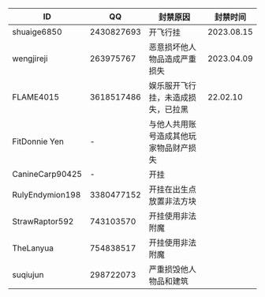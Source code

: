 |ID|QQ|封禁原因|封禁时间|
|---|---|---|---|
|shuaige6850|2430827693|开飞行挂|2023.08.15|
|wengjireji|263975767|恶意损坏他人物品造成严重损失|2023.04.09
|FLAME4015|3618517486|娱乐服开飞行挂，未造成损失，已拉黑|22.02.10
|FitDonnie Yen|-|与他人共用账号造成其他玩家物品财产损失
|CanineCarp90425|-|开挂
|RulyEndymion198|3380477152|开挂在出生点放置非法方块
|StrawRaptor592|743103570|开挂使用非法附魔
|TheLanyua|754838517|开挂使用非法附魔
|suqiujun|298722073|严重损毁他人物品和建筑
